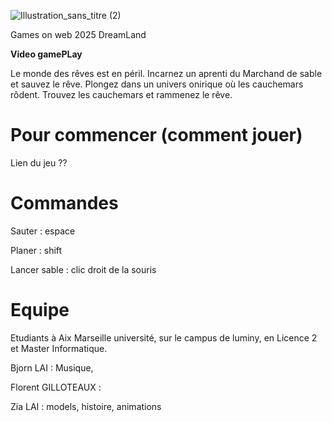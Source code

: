 ![Illustration_sans_titre (2)](https://github.com/user-attachments/assets/0eda4acf-16a8-4e7d-9acd-b1c548fbe92f)

Games on web 2025 DreamLand

**Video gamePLay**

  Le monde des rêves est en péril. Incarnez un aprenti du Marchand de sable et sauvez le rêve. 
Plongez dans un univers onirique où les cauchemars rôdent. Trouvez les cauchemars et rammenez le rêve.


# **Pour commencer (comment jouer)**
Lien du jeu ?? 


# **Commandes**


Sauter : espace

Planer : shift

Lancer sable : clic droit de la souris



# **Equipe** 

Etudiants à Aix Marseille université, sur le campus de luminy, en Licence 2 et Master Informatique.

Bjorn LAI : Musique, 

Florent GILLOTEAUX : 

Zia LAI : models, histoire, animations
